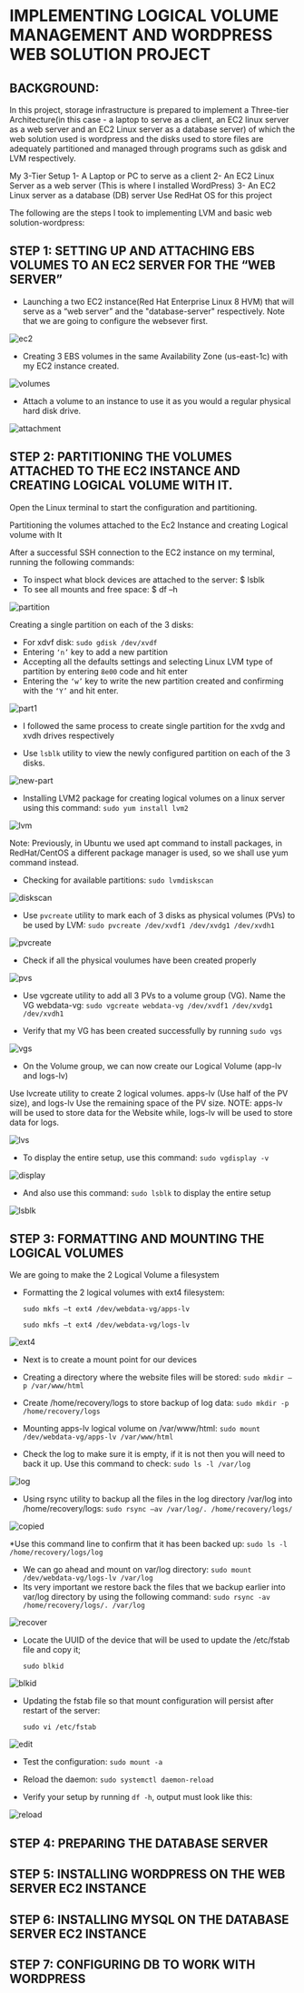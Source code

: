 # IMPLEMENTING LOGICAL VOLUME MANAGEMENT AND WORDPRESS WEB SOLUTION PROJECT

## BACKGROUND:

In this project, storage infrastructure is prepared to implement a Three-tier Architecture(in this case - a laptop to serve as a client, an EC2 linux server as a web server and an EC2 Linux server as a database server) of which the web solution used is wordpress and the disks used to store files are adequately partitioned and managed through programs such as gdisk and LVM respectively.

My 3-Tier Setup
1- A Laptop or PC to serve as a client
2- An EC2 Linux Server as a web server (This is where I installed WordPress)
3- An EC2 Linux server as a database (DB) server
Use RedHat OS for this project

The following are the steps I took to implementing LVM and basic web solution-wordpress:


## STEP 1: SETTING UP AND ATTACHING EBS VOLUMES TO AN EC2 SERVER FOR THE “WEB SERVER”

* Launching a two EC2 instance(Red Hat Enterprise Linux 8 HVM) that will serve as a “web server” and the "database-server" respectively. Note that we are going to configure the websever first. 

![ec2](./img/1-ec2.PNG)

* Creating 3 EBS volumes in the same Availability Zone (us-east-1c) with my EC2 instance created. 

![volumes](./img/2-volumes.PNG)

* Attach a volume to an instance to use it as you would a regular physical hard disk drive.

![attachment](./img/3-attach.PNG)

## STEP 2: PARTITIONING THE VOLUMES ATTACHED TO THE EC2 INSTANCE AND CREATING LOGICAL VOLUME WITH IT.

Open the Linux terminal to start the configuration and partitioning. 

Partitioning the volumes attached to the Ec2 Instance and creating Logical volume with It

After a successful SSH connection to the EC2 instance on my terminal, running the following commands:

* To inspect what block devices are attached to the server: $ lsblk
* To see all mounts and free space: $ df –h

![partition](./img/4-partition.PNG)

Creating a single partition on each of the 3 disks:

* For xdvf disk:  `sudo gdisk /dev/xvdf`
* Entering `‘n’` key to add a new partition
* Accepting all the defaults settings and selecting Linux LVM type of partition by entering `8e00` code and hit enter
* Entering the `‘w’` key to write the new partition created and confirming with the `‘Y’` and hit enter.

![part1](./img/5-part1.PNG)

* I followed the same process to create single partition for the xvdg and xvdh drives respectively

* Use `lsblk` utility to view the newly configured partition on each of the 3 disks.

![new-part](./img/6-new-part.PNG)

* Installing LVM2 package for creating logical volumes on a linux server using this command: `sudo yum install lvm2`

![lvm](./img/7-lvm2.PNG)

Note: Previously, in Ubuntu we used apt command to install packages, in RedHat/CentOS a different package manager is used, so we shall use yum command instead.

* Checking for available partitions:  `sudo lvmdiskscan`

![diskscan](./img/8-diskscan.PNG)
 

* Use `pvcreate` utility to mark each of 3 disks as physical volumes (PVs) to be used by LVM: `sudo pvcreate /dev/xvdf1 /dev/xvdg1 /dev/xvdh1` 

![pvcreate](./img/9-pvcreate.PNG)

* Check if all the physical voulumes have been created properly 

![pvs](./img/10-pvs.PNG)


* Use vgcreate utility to add all 3 PVs to a volume group (VG). Name the VG webdata-vg: `sudo vgcreate webdata-vg /dev/xvdf1 /dev/xvdg1 /dev/xvdh1`

* Verify that my VG has been created successfully by running `sudo vgs`

![vgs](./img/11-vgs.PNG)

* On the Volume group, we can now create our Logical Volume (app-lv and logs-lv)

Use lvcreate utility to create 2 logical volumes. apps-lv (Use half of the PV size), and logs-lv Use the remaining space of the PV size. NOTE: apps-lv will be used to store data for the Website while, logs-lv will be used to store data for logs.

![lvs](./img/12-lvs.PNG)

* To display the entire setup, use this command: `sudo vgdisplay -v`

![display](./img/13-display.PNG)

* And also use this command: `sudo lsblk` to display the entire setup

![lsblk](./img/14-lsblk.PNG)

 ## STEP 3: FORMATTING AND MOUNTING THE LOGICAL VOLUMES

We are going to make the 2 Logical Volume a filesystem 
* Formatting the 2 logical volumes with ext4 filesystem:

    `sudo mkfs –t ext4 /dev/webdata-vg/apps-lv`

    `sudo mkfs –t ext4 /dev/webdata-vg/logs-lv`

![ext4](./img/15-ext4.PNG)

* Next is to create a mount point for our devices
* Creating a directory where the website files will be stored: `sudo mkdir –p /var/www/html`
* Create /home/recovery/logs to store backup of log data: `sudo mkdir -p /home/recovery/logs`
* Mounting apps-lv logical volume on /var/www/html: `sudo mount /dev/webdata-vg/apps-lv /var/www/html`

* Check the log to make sure it is empty, if it is not then you will need to back it up. Use this command to check: `sudo ls -l /var/log`

![log](./img/17-log.PNG)
* Using rsync utility to backup all the files in the log directory /var/log into /home/recovery/logs: `sudo rsync –av /var/log/. /home/recovery/logs/`

![copied](./img/18-copied.PNG)

*Use this command line to confirm that it has been backed up: `sudo ls -l /home/recovery/logs/log`
* We can go ahead and mount on var/log directory: `sudo mount /dev/webdata-vg/logs-lv /var/log`
* Its very important we restore back the files that we backup earlier into var/log directory by using the following command: `sudo rsync -av /home/recovery/logs/. /var/log`

![recover](./img/19-recover.PNG)


* Locate the UUID of the device that will be used to update the /etc/fstab file and copy it;

    `sudo blkid`

![blkid](./img/20-blkid.PNG)

* Updating the fstab file so that mount configuration will persist after restart of the server: 

   `sudo vi /etc/fstab`

![edit](./img/21-edit.PNG)


* Test the configuration:  `sudo mount -a`

* Reload the daemon: `sudo systemctl daemon-reload`
 

* Verify your setup by running `df -h`, output must look like this:

![reload](./img/22-reload.PNG)

## STEP 4: PREPARING THE DATABASE SERVER


## STEP 5: INSTALLING WORDPRESS ON THE WEB SERVER EC2 INSTANCE


## STEP 6: INSTALLING MYSQL ON THE DATABASE SERVER EC2 INSTANCE


## STEP 7: CONFIGURING DB TO WORK WITH WORDPRESS